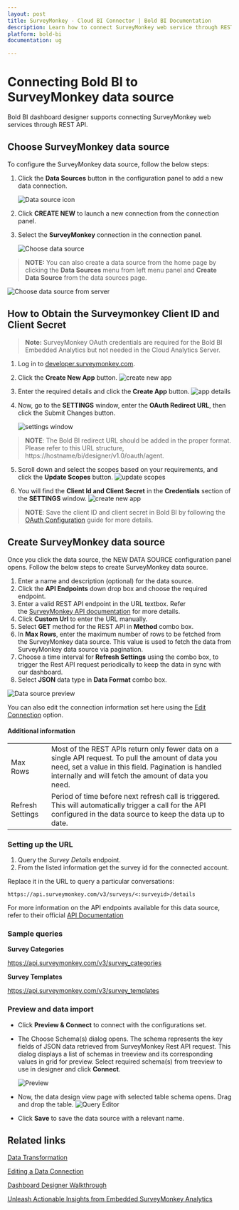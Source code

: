 ```yaml
---
layout: post
title: SurveyMonkey - Cloud BI Connector | Bold BI Documentation
description: Learn how to connect SurveyMonkey web service through REST API endpoint with cloud-hosted Bold BI and create data source for widget configuration.
platform: bold-bi
documentation: ug

---
```


# Connecting Bold BI to SurveyMonkey data source
Bold BI dashboard designer supports connecting SurveyMonkey web services through REST API. 

## Choose SurveyMonkey data source

To configure the SurveyMonkey data source, follow the below steps:

1. Click the **Data Sources** button in the configuration panel to add a new data connection.

   ![Data source icon](/static/assets/working-with-datasource/data-connectors/images/common/DataSourcesIcon.png)

2. Click **CREATE NEW** to launch a new connection from the connection panel.
3. Select the **SurveyMonkey** connection in the connection panel.

   ![Choose data source](/static/assets/working-with-datasource/data-connectors/images/SurveyMonkey/ChooseDS.png)

> **NOTE:** You can also create a data source from the home page by clicking the **Data Sources** menu from left menu panel and **Create Data Source** from the data sources page.

   ![Choose data source from server](/static/assets/working-with-datasource/data-connectors/images/SurveyMonkey/ChooseDS_Server.png)


## How to Obtain the Surveymonkey Client ID and Client Secret
> **Note:** SurveyMonkey OAuth credentials are required for the Bold BI Embedded Analytics but not needed in the Cloud Analytics Server.

1. Log in to [developer.surveymonkey.com](https://developer.surveymonkey.com/).
2. Click the **Create New App** button.
   ![create new app](/static/assets/working-with-datasource/data-connectors/images/SurveyMonkey/createnewapp.png)

3. Enter the required details and click the **Create App** button.
   ![app details](/static/assets/working-with-datasource/data-connectors/images/SurveyMonkey/appdetails.png)

4. Now, go to the **SETTINGS** window, enter the **OAuth Redirect URL**, then click the Submit Changes button.

   ![settings window](/static/assets/working-with-datasource/data-connectors/images/SurveyMonkey/settingswindow.png)

>**NOTE**: The Bold BI redirect URL should be added in the proper format. Please refer to this URL structure, https://hostname/bi/designer/v1.0/oauth/agent.

5. Scroll down and select the scopes based on your requirements, and click the **Update Scopes** button.
   ![update scopes](/static/assets/working-with-datasource/data-connectors/images/SurveyMonkey/scopes.png)

6. You will find the **Client Id and Client Secret** in the **Credentials** section of the **SETTINGS** window.
   ![create new app](/static/assets/working-with-datasource/data-connectors/images/SurveyMonkey/credentials.png)

>**NOTE**: Save the client ID and client secret in Bold BI by following the [OAuth Configuration](/site-administration/data-connector-settings/oauth-configuration/) guide for more details.

## Create SurveyMonkey data source
Once you click the data source, the NEW DATA SOURCE configuration panel opens. Follow the below steps to create SurveyMonkey data source.
1. Enter a name and description (optional) for the data source.
2. Click the **API Endpoints** down drop box and choose the required endpoint.
3. Enter a valid REST API endpoint in the URL textbox. Refer the [SurveyMonkey API documentation](https://developer.surveymonkey.com/api/v3/) for more details.
4. Click **Custom Url** to enter the URL manually.
5. Select **GET** method for the REST API in **Method** combo box.
6. In **Max Rows**, enter the maximum number of rows to be fetched from the SurveyMonkey data source. This value is used to fetch the data from SurveyMonkey data source via pagination.
7. Choose a time interval for **Refresh Settings** using the combo box, to trigger the Rest API request periodically to keep the data in sync with our dashboard.  
8. Select **JSON** data type in **Data Format** combo box.

![Data source preview](/static/assets/working-with-datasource/data-connectors/images/SurveyMonkey/DataSourcesView.png)

You can also edit the connection information set here using the [Edit Connection](/working-with-data-source/editing-a-data-connection/) option.

#### Additional information
<table width="600">
<tr>
<td>
Max Rows
</td>
<td>
Most of the REST APIs return only fewer data on a single API request. To pull the amount of data you need, set a value in this field.  
Pagination is handled internally and will fetch the amount of data you need.
</td>
</tr>
<tr>
<td>
Refresh Settings
</td>
<td>
Period of time before next refresh call is triggered. This will automatically trigger a call for the API configured in the data source to keep the data up to date.
</td>
</tr>
</table>

### Setting up the URL

1. Query the <i>Survey Details</i> endpoint.
2. From the listed information get the survey id for the connected account.

Replace it in the URL to query a particular conversations:

`https://api.surveymonkey.com/v3/surveys/<:surveyid>/details`

For more information on the API endpoints available for this data source, refer to their official [API Documentation](https://developer.surveymonkey.com/api/v3/)

### Sample queries
**Survey Categories**

https://api.surveymonkey.com/v3/survey_categories

**Survey Templates**

https://api.surveymonkey.com/v3/survey_templates

### Preview and data import
* Click **Preview & Connect** to connect with the configurations set.
* The Choose Schema(s) dialog opens. The schema represents the key fields of JSON data retrieved from SurveyMonkey Rest API request. This dialog displays a list of schemas in treeview and its corresponding values in grid for preview. Select required schema(s) from treeview to use in designer and click **Connect**.

   ![Preview](/static/assets/working-with-datasource/data-connectors/images/common/Preview.png)

* Now, the data design view page with selected table schema opens. Drag and drop the table.
   ![Query Editor](/static/assets/working-with-datasource/data-connectors/images/common/QueryEditor.png)

* Click **Save** to save the data source with a relevant name.

## Related links
[Data Transformation](/working-with-data-source/transforming-data/joining-table/)

[Editing a Data Connection](/working-with-data-source/editing-a-data-connection/)   

[Dashboard Designer Walkthrough](/getting-started/creating-dashboard/)

<a href="https://www.boldbi.com/blog/unleash-actionable-insights-from-embedded-surveymonkey-analytics" target="_blank">Unleash Actionable Insights from Embedded SurveyMonkey Analytics</a>